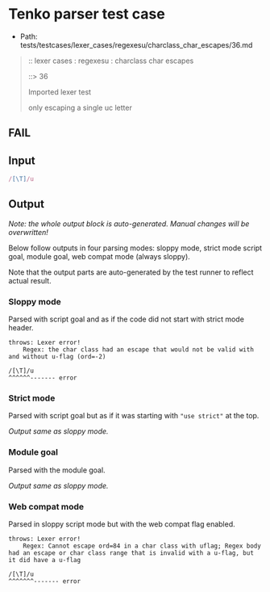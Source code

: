 # Tenko parser test case

- Path: tests/testcases/lexer_cases/regexesu/charclass_char_escapes/36.md

> :: lexer cases : regexesu : charclass char escapes
>
> ::> 36
>
> Imported lexer test
>
> only escaping a single uc letter

## FAIL

## Input

`````js
/[\T]/u
`````

## Output

_Note: the whole output block is auto-generated. Manual changes will be overwritten!_

Below follow outputs in four parsing modes: sloppy mode, strict mode script goal, module goal, web compat mode (always sloppy).

Note that the output parts are auto-generated by the test runner to reflect actual result.

### Sloppy mode

Parsed with script goal and as if the code did not start with strict mode header.

`````
throws: Lexer error!
    Regex: the char class had an escape that would not be valid with and without u-flag (ord=-2)

/[\T]/u
^^^^^^------- error
`````

### Strict mode

Parsed with script goal but as if it was starting with `"use strict"` at the top.

_Output same as sloppy mode._

### Module goal

Parsed with the module goal.

_Output same as sloppy mode._

### Web compat mode

Parsed in sloppy script mode but with the web compat flag enabled.

`````
throws: Lexer error!
    Regex: Cannot escape ord=84 in a char class with uflag; Regex body had an escape or char class range that is invalid with a u-flag, but it did have a u-flag

/[\T]/u
^^^^^^^------- error
`````

